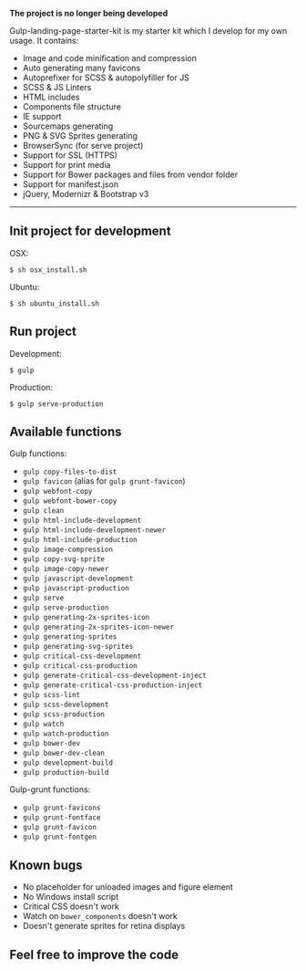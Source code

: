 **The project is no longer being developed**

Gulp-landing-page-starter-kit is my starter kit which I develop for my own usage. It contains:
 - Image and code minification and compression
 - Auto generating many favicons
 - Autoprefixer for SCSS & autopolyfiller for JS
 - SCSS & JS Linters
 - HTML includes
 - Components file structure
 - IE support
 - Sourcemaps generating
 - PNG & SVG Sprites generating
 - BrowserSync (for serve project)
 - Support for SSL (HTTPS)
 - Support for print media
 - Support for Bower packages and files from vendor folder
 - Support for manifest.json
 - jQuery, Modernizr & Bootstrap v3

----------

## Init project for development
OSX:
```
$ sh osx_install.sh
```
Ubuntu:
```
$ sh ubuntu_install.sh
```

## Run project

Development:

    $ gulp
    
Production:

    $ gulp serve-production

## Available functions
Gulp functions:
 - `gulp copy-files-to-dist`
 - `gulp favicon` (alias for `gulp grunt-favicon`)
 - `gulp webfont-copy`
 - `gulp webfont-bower-copy`
 - `gulp clean`
 - `gulp html-include-development`
 - `gulp html-include-development-newer`
 - `gulp html-include-production`
 - `gulp image-compression`
 - `gulp copy-svg-sprite`
 - `gulp image-copy-newer`
 - `gulp javascript-development`
 - `gulp javascript-production`
 - `gulp serve`
 - `gulp serve-production`
 - `gulp generating-2x-sprites-icon`
 - `gulp generating-2x-sprites-icon-newer`
 - `gulp generating-sprites`
 - `gulp generating-svg-sprites`
 - `gulp critical-css-development`
 - `gulp critical-css-production`
 - `gulp generate-critical-css-development-inject`
 - `gulp generate-critical-css-production-inject`
 - `gulp scss-lint`
 - `gulp scss-development`
 - `gulp scss-production`
 - `gulp watch`
 - `gulp watch-production`
 - `gulp bower-dev`
 - `gulp bower-dev-clean`
 - `gulp development-build`
 - `gulp production-build`

Gulp-grunt functions:
 - `gulp grunt-favicons`
 - `gulp grunt-fontface`
 - `gulp grunt-favicon`
 - `gulp grunt-fontgen`
    
## Known bugs

 - No placeholder for unloaded images and figure element
 - No Windows install script
 - Critical CSS doesn't work
 - Watch on `bower_components` doesn't work
 - Doesn't generate sprites for retina displays

**Feel free to improve the code**
-----------------------------
